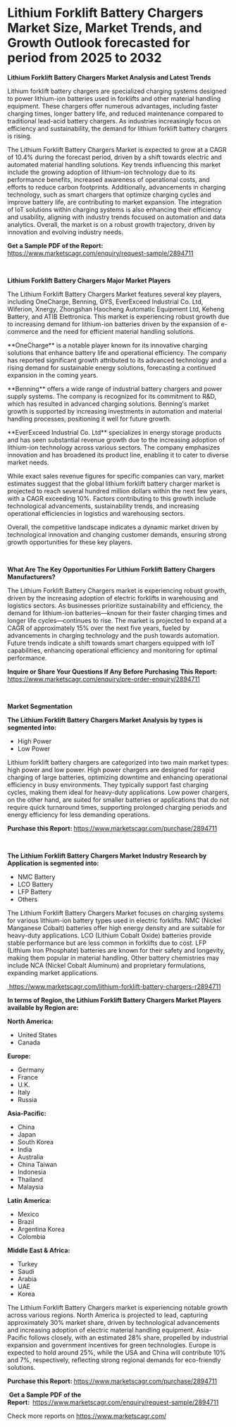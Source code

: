 <p><h1>Lithium Forklift Battery Chargers Market Size, Market Trends, and Growth Outlook forecasted for period from 2025 to 2032</h1></p><p><strong>Lithium Forklift Battery Chargers Market Analysis and Latest Trends</strong></p>
<p><p>Lithium forklift battery chargers are specialized charging systems designed to power lithium-ion batteries used in forklifts and other material handling equipment. These chargers offer numerous advantages, including faster charging times, longer battery life, and reduced maintenance compared to traditional lead-acid battery chargers. As industries increasingly focus on efficiency and sustainability, the demand for lithium forklift battery chargers is rising.</p><p>The Lithium Forklift Battery Chargers Market is expected to grow at a CAGR of 10.4% during the forecast period, driven by a shift towards electric and automated material handling solutions. Key trends influencing this market include the growing adoption of lithium-ion technology due to its performance benefits, increased awareness of operational costs, and efforts to reduce carbon footprints. Additionally, advancements in charging technology, such as smart chargers that optimize charging cycles and improve battery life, are contributing to market expansion. The integration of IoT solutions within charging systems is also enhancing their efficiency and usability, aligning with industry trends focused on automation and data analytics. Overall, the market is on a robust growth trajectory, driven by innovation and evolving industry needs.</p></p>
<p><strong>Get a Sample PDF of the Report:&nbsp;</strong> <a href="https://www.marketscagr.com/enquiry/request-sample/2894711?utm_campaign=2468&utm_medium=2&utm_source=Github&utm_content=ia&utm_term=15032025&utm_id=lithium-forklift-battery-chargers">https://www.marketscagr.com/enquiry/request-sample/2894711</a></p>
<p>&nbsp;</p>
<p><strong>Lithium Forklift Battery Chargers Major Market Players</strong></p>
<p><p>The Lithium Forklift Battery Chargers Market features several key players, including OneCharge, Benning, GYS, EverExceed Industrial Co. Ltd, Wiferion, Xnergy, Zhongshan Haocheng Automatic Equipment Ltd, Keheng Battery, and ATIB Elettronica. This market is experiencing robust growth due to increasing demand for lithium-ion batteries driven by the expansion of e-commerce and the need for efficient material handling solutions.</p><p>**OneCharge** is a notable player known for its innovative charging solutions that enhance battery life and operational efficiency. The company has reported significant growth attributed to its advanced technology and a rising demand for sustainable energy solutions, forecasting a continued expansion in the coming years.</p><p>**Benning** offers a wide range of industrial battery chargers and power supply systems. The company is recognized for its commitment to R&D, which has resulted in advanced charging solutions. Benning's market growth is supported by increasing investments in automation and material handling processes, positioning it well for future growth.</p><p>**EverExceed Industrial Co. Ltd** specializes in energy storage products and has seen substantial revenue growth due to the increasing adoption of lithium-ion technology across various sectors. The company emphasizes innovation and has broadened its product line, enabling it to cater to diverse market needs.</p><p>While exact sales revenue figures for specific companies can vary, market estimates suggest that the global lithium forklift battery charger market is projected to reach several hundred million dollars within the next few years, with a CAGR exceeding 10%. Factors contributing to this growth include technological advancements, sustainability trends, and increasing operational efficiencies in logistics and warehousing sectors.</p><p>Overall, the competitive landscape indicates a dynamic market driven by technological innovation and changing customer demands, ensuring strong growth opportunities for these key players.</p></p>
<p>&nbsp;</p>
<p><strong>What Are The Key Opportunities For Lithium Forklift Battery Chargers Manufacturers?</strong></p>
<p><p>The Lithium Forklift Battery Chargers market is experiencing robust growth, driven by the increasing adoption of electric forklifts in warehousing and logistics sectors. As businesses prioritize sustainability and efficiency, the demand for lithium-ion batteries—known for their faster charging times and longer life cycles—continues to rise. The market is projected to expand at a CAGR of approximately 15% over the next five years, fueled by advancements in charging technology and the push towards automation. Future trends indicate a shift towards smart chargers equipped with IoT capabilities, enhancing operational efficiency and monitoring for optimal performance.</p></p>
<p><strong>Inquire or Share Your Questions If Any Before Purchasing This Report:</strong> <a href="https://www.marketscagr.com/enquiry/pre-order-enquiry/2894711?utm_campaign=2468&utm_medium=2&utm_source=Github&utm_content=ia&utm_term=15032025&utm_id=lithium-forklift-battery-chargers">https://www.marketscagr.com/enquiry/pre-order-enquiry/2894711</a></p>
<p>&nbsp;</p>
<p><strong>Market Segmentation</strong></p>
<p><strong>The Lithium Forklift Battery Chargers Market Analysis by types is segmented into:</strong></p>
<p><ul><li>High Power</li><li>Low Power</li></ul></p>
<p><p>Lithium forklift battery chargers are categorized into two main market types: high power and low power. High power chargers are designed for rapid charging of large batteries, optimizing downtime and enhancing operational efficiency in busy environments. They typically support fast charging cycles, making them ideal for heavy-duty applications. Low power chargers, on the other hand, are suited for smaller batteries or applications that do not require quick turnaround times, supporting prolonged charging periods and energy efficiency for less demanding operations.</p></p>
<p><strong>Purchase this Report:&nbsp;</strong><a href="https://www.marketscagr.com/purchase/2894711?utm_campaign=2468&utm_medium=2&utm_source=Github&utm_content=ia&utm_term=15032025&utm_id=lithium-forklift-battery-chargers">https://www.marketscagr.com/purchase/2894711</a></p>
<p>&nbsp;</p>
<p><strong>The Lithium Forklift Battery Chargers Market Industry Research by Application is segmented into:</strong></p>
<p><ul><li>NMC Battery</li><li>LCO Battery</li><li>LFP Battery</li><li>Others</li></ul></p>
<p><p>The Lithium Forklift Battery Chargers Market focuses on charging systems for various lithium-ion battery types used in electric forklifts. NMC (Nickel Manganese Cobalt) batteries offer high energy density and are suitable for heavy-duty applications. LCO (Lithium Cobalt Oxide) batteries provide stable performance but are less common in forklifts due to cost. LFP (Lithium Iron Phosphate) batteries are known for their safety and longevity, making them popular in material handling. Other battery chemistries may include NCA (Nickel Cobalt Aluminum) and proprietary formulations, expanding market applications.</p></p>
<p><a href="https://www.marketscagr.com/lithium-forklift-battery-chargers-r2894711?utm_campaign=2468&utm_medium=2&utm_source=Github&utm_content=ia&utm_term=15032025&utm_id=lithium-forklift-battery-chargers">&nbsp;https://www.marketscagr.com/lithium-forklift-battery-chargers-r2894711</a></p>
<p><strong>In terms of Region, the Lithium Forklift Battery Chargers Market Players available by Region are:</strong></p>
<p>
    <p> <strong> North America: </strong>
        <ul>
            <li>United States</li>
            <li>Canada</li>
        </ul>
        </p> 
    <p> <strong> Europe: </strong>
        <ul>
            <li>Germany</li>
            <li>France</li>
            <li>U.K.</li>
            <li>Italy</li>
            <li>Russia</li>
        </ul>
        </p> 
    <p> <strong> Asia-Pacific: </strong>
        <ul>
            <li>China</li>
            <li>Japan</li>
            <li>South Korea</li>
            <li>India</li>
            <li>Australia</li>
            <li>China Taiwan</li>
            <li>Indonesia</li>
            <li>Thailand</li>
            <li>Malaysia</li>
        </ul>
        </p> 
    <p> <strong> Latin America: </strong>
        <ul>
            <li>Mexico</li>
            <li>Brazil</li>
            <li>Argentina Korea</li>
            <li>Colombia</li>
        </ul>
        </p> 
    <p> <strong> Middle East & Africa: </strong>
        <ul>
            <li>Turkey</li>
            <li>Saudi</li>
            <li>Arabia</li>
            <li>UAE</li>
            <li>Korea</li>
        </ul>
    </p>
    </p>
<p><p>The Lithium Forklift Battery Chargers market is experiencing notable growth across various regions. North America is projected to lead, capturing approximately 30% market share, driven by technological advancements and increasing adoption of electric material handling equipment. Asia-Pacific follows closely, with an estimated 28% share, propelled by industrial expansion and government incentives for green technologies. Europe is expected to hold around 25%, while the USA and China will contribute 10% and 7%, respectively, reflecting strong regional demands for eco-friendly solutions.</p></p>
<p><strong>Purchase this Report: </strong><a href="https://www.marketscagr.com/purchase/2894711?utm_campaign=2468&utm_medium=2&utm_source=Github&utm_content=ia&utm_term=15032025&utm_id=lithium-forklift-battery-chargers">https://www.marketscagr.com/purchase/2894711</a></p>
<p>&nbsp;<strong>Get a Sample PDF of the Report:&nbsp;&nbsp;</strong><a href="https://www.marketscagr.com/enquiry/request-sample/2894711?utm_campaign=2468&utm_medium=2&utm_source=Github&utm_content=ia&utm_term=15032025&utm_id=lithium-forklift-battery-chargers">https://www.marketscagr.com/enquiry/request-sample/2894711</a></p>
<p><strong></strong></p>
<p>Check more reports on <a href="https://www.marketscagr.com/?utm_campaign=2468&utm_medium=2&utm_source=Github&utm_content=ia&utm_term=15032025&utm_id=lithium-forklift-battery-chargers">https://www.marketscagr.com/</a></p>